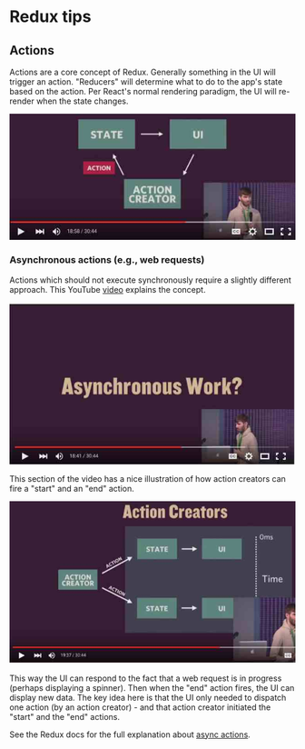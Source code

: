 # Redux tips

## Actions
Actions are a core concept of Redux.  Generally something in the UI will trigger an action.  "Reducers" will determine what to do to the app's state based on the action.  Per React's normal rendering paradigm, the UI will re-render when the state changes.

![](_assets/2015-12-18_16-27-13.jpg)


### Asynchronous actions (e.g., web requests)
Actions which should not execute synchronously require a slightly different approach.  This YouTube [video](https://youtu.be/764wvf8KuTw?t=1121) explains the concept.

![](_assets/2015-12-18_16-07-28.jpg)


This section of the video has a nice illustration of how action creators can fire a "start" and an "end" action.

![](_assets/2015-12-18_16-28-44.jpg)

This way the UI can respond to the fact that a web request is in progress (perhaps displaying a spinner).  Then when the "end" action fires, the UI can display new data.  The key idea here is that the UI only needed to dispatch one action (by an action creator) - and that action creator initiated the "start" and the "end" actions.


See the Redux docs for the full explanation about [async actions](http://rackt.org/redux/docs/advanced/AsyncActions.html).
